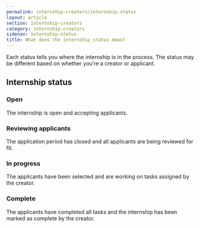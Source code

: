 ```yaml
---
permalink: internship-creators/internship-status
layout: article
section: internship-creators
category: internship-creators
sidenav: internship-status
title: What does the internship status mean?
---
```


Each status tells you where the internship is in the process. The status may be different based on whether you’re a creator or applicant.


## Internship status

### Open

The internship is open and accepting applicants.

### Reviewing applicants

The application period has closed and all applicants are being reviewed for fit.

### In progress

The applicants have been selected and are working on tasks assigned by the creator.

### Complete

The applicants have completed all tasks and the internship has been marked as complete by the creator.
